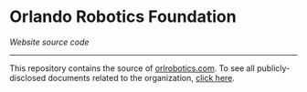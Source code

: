 # Orlando Robotics Foundation

_Website source code_

---

This repository contains the source of [orlrobotics.com](https://orlrobotics.com).
To see all publicly-disclosed documents related to the organization, [click here](https://drive.google.com/drive/folders/1ix4kMCTLX3Vg2rZ4PbZkhXMQBuUTyCgz?usp=sharing).
